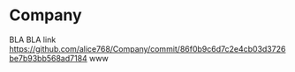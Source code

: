 # Company
BLA BLA
link https://github.com/alice768/Company/commit/86f0b9c6d7c2e4cb03d3726be7b93bb568ad7184
www
